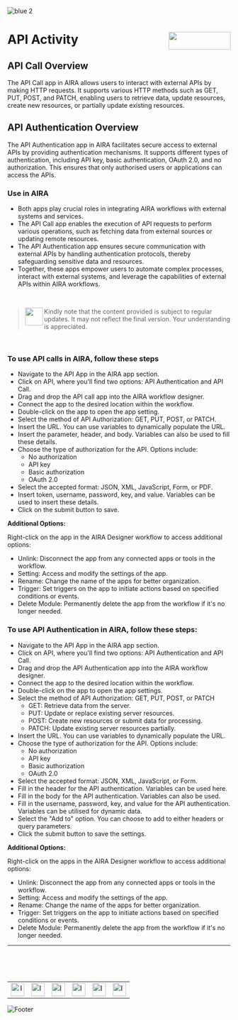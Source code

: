 ![blue 2](https://github.com/airacommunity/AIRA-User-Guide/assets/153823636/d8d04150-3b32-4b48-8485-07dc3c67fbaa)

# API Activity <img align="right" width="140" height="40" src="https://github.com/airacommunity/AIRA-User-Guide-Images/blob/main/ARIA%20Logo%202.png?raw=true">

## API Call Overview

The API Call app in AIRA allows users to interact with external APIs by making HTTP requests. It supports various HTTP methods such as GET, PUT, POST, and PATCH, enabling users to retrieve data, update resources, create new resources, or partially update existing resources.

## API Authentication Overview

The API Authentication app in AIRA facilitates secure access to external APIs by providing authentication mechanisms. It supports different types of authentication, including API key, basic authentication, OAuth 2.0, and no authorization. This ensures that only authorised users or applications can access the APIs.

### Use in AIRA

-   Both apps play crucial roles in integrating AIRA workflows with external systems and services.
-   The API Call app enables the execution of API requests to perform various operations, such as fetching data from external sources or updating remote resources.
-   The API Authentication app ensures secure communication with external APIs by handling authentication protocols, thereby safeguarding sensitive data and resources.
-   Together, these apps empower users to automate complex processes, interact with external systems, and leverage the capabilities of external APIs within AIRA workflows.
    
<br>

> <img align="left" width="40" height="40" src="https://github.com/airacommunity/AIRA-User-Guide-Images/blob/main/Icon-Warning.png?raw=true"> Kindly note that the content provided is subject to regular updates. It may not reflect the final version. Your understanding is appreciated.

<br>

### To use API calls in AIRA, follow these steps


-   Navigate to the API App in the AIRA app section.
-   Click on API, where you'll find two options: API Authentication and API Call.
-   Drag and drop the API call app into the AIRA workflow designer.
-   Connect the app to the desired location within the workflow.
-   Double-click on the app to open the app setting.
-   Select the method of API Authorization: GET, PUT, POST, or PATCH.
-   Insert the URL. You can use variables to dynamically populate the URL.
-   Insert the parameter, header, and body. Variables can also be used to fill these details.
-   Choose the type of authorization for the API. Options include:
    -   No authorization
    -   API key
    -   Basic authorization
    -   OAuth 2.0
-   Select the accepted format: JSON, XML, JavaScript, Form, or PDF.
-   Insert token, username, password, key, and value. Variables can be used to insert these details.
-   Click on the submit button to save.
    
**Additional Options:**

Right-click on the app in the AIRA Designer workflow to access additional options:

- Unlink: Disconnect the app from any connected apps or tools in the workflow.
- Setting: Access and modify the settings of the app.
- Rename: Change the name of the apps for better organization.
- Trigger: Set triggers on the app to initiate actions based on specified conditions or events.
- Delete Module: Permanently delete the app from the workflow if it's no longer needed.

### To use API Authentication in AIRA, follow these steps:


-   Navigate to the API App in the AIRA app section.
-   Click on API, where you'll find two options: API Authentication and API Call.
-   Drag and drop the API Authentication app into the AIRA workflow designer.
-   Connect the app to the desired location within the workflow.
-   Double-click on the app to open the app settings.
-   Select the method of API Authorization: GET, PUT, POST, or PATCH
    -   GET: Retrieve data from the server.
    -   PUT: Update or replace existing server resources.
    -   POST: Create new resources or submit data for processing.
    -   PATCH: Update existing server resources partially.
-   Insert the URL. You can use variables to dynamically populate the URL.
-   Choose the type of authorization for the API. Options include:
    -   No authorization
    -   API key
    -   Basic authorization
    -   OAuth 2.0
-   Select the accepted format: JSON, XML, JavaScript, or Form.
-   Fill in the header for the API authentication. Variables can be used here.
-   Fill in the body for the API authentication. Variables can also be used.
-   Fill in the username, password, key, and value for the API authentication. Variables can be utilised for dynamic data.
-   Select the "Add to" option. You can choose to add to either headers or query parameters.
-   Click the submit button to save the settings.
    

**Additional Options:**

Right-click on the apps in the AIRA Designer workflow to access additional options:

- Unlink: Disconnect the app from any connected apps or tools in the workflow.
- Setting: Access and modify the settings of the app.
- Rename: Change the name of the apps for better organization.
- Trigger: Set triggers on the app to initiate actions based on specified conditions or events.
- Delete Module: Permanently delete the app from the workflow if it's no longer needed.

----

<br>

<br>

<br>

<table border="0" align="center">

<tr>

<td align="center"><a href="https://aira.fr/"><img src="https://github.com/airacommunity/AIRA-User-Guide-Images/blob/main/icon-website.png?raw=true" alt="Image 5" width="30" height="30"></a></td>

<td><a href="https://www.linkedin.com/company/aira-rpa/"><img src="https://github.com/airacommunity/AIRA-User-Guide-Images/blob/main/icon%20-%20linkedin.png?raw=true" alt="Image 1" width="30" height="30"></a></td>

<td><a href="https://www.instagram.com/connect_aira/"><img src="https://github.com/airacommunity/AIRA-User-Guide-Images/blob/main/icon-instagram.png?raw=true" alt="Image 2" width="30" height="30"></a></td>

<td><a href="https://www.youtube.com/channel/UCHHCcwQrx-_19sAhu-2R4ww"><img src="https://github.com/airacommunity/AIRA-User-Guide-Images/blob/main/icon%20-%20youtube.png?raw=true" alt="Image 3" width="30" height="30"></a></td>

<td><a href="https://twitter.com/Aira_RPA"><img src="https://github.com/airacommunity/AIRA-User-Guide-Images/blob/main/icon%20-%20twitter.png?raw=true" alt="Image 4" width="30" height="30"></a></td>

<td><a href="mailto:connect@aira.fr"><img src="https://github.com/airacommunity/AIRA-User-Guide-Images/blob/main/icon%20-%20gmail.png?raw=true" alt="Image 6" width="30" height="30"></a></td>

</tr>

</table>

![Footer](https://github.com/airacommunity/AIRA-User-Guide/assets/153823636/6bb25f04-ad9c-476c-b653-c3c1dac1a868)
